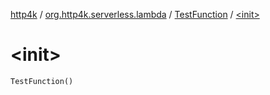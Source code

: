 [http4k](../../index.md) / [org.http4k.serverless.lambda](../index.md) / [TestFunction](index.md) / [&lt;init&gt;](./-init-.md)

# &lt;init&gt;

`TestFunction()`